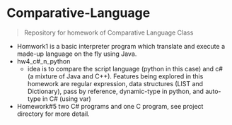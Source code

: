 # Comparative-Language
> Repository for homework of Comparative Language Class

* Homwork1 is a basic interpreter program which translate and execute a made-up language on the fly using Java. 
* hw4_c#_n_python 
  - idea is to compare the script language (python in this case) and c# (a mixture of Java and C++). Features being explored in this homework are regular expression, data structures (LIST and Dictionary), pass by reference, dynamic-type in python, and auto-type in C# (using var)
* Homework#5 two C# programs and one C program, see project directory for more detail. 
